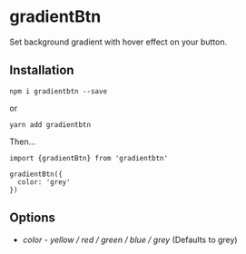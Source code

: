 # gradientBtn

Set background gradient with hover effect on your button.

## Installation

`npm i gradientbtn --save`

or 

`yarn add gradientbtn`

Then... 

```
import {gradientBtn} from 'gradientbtn'

gradientBtn({
  color: 'grey'
})
```

## Options

* *color* - _yellow / red / green / blue / grey_ (Defaults to grey)
